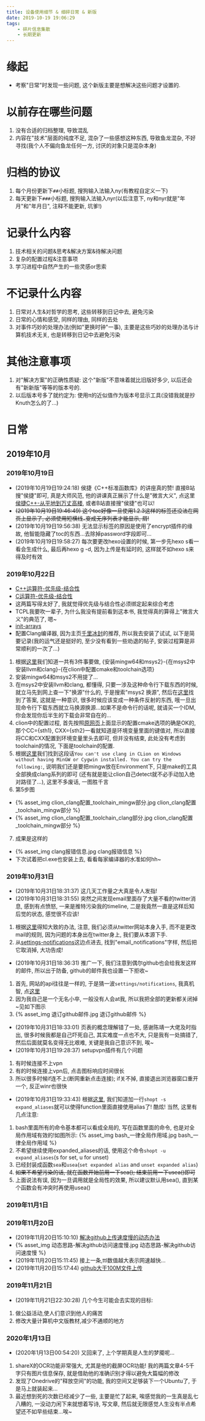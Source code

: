```yaml
---
title: 设备使用细节 & 细碎日常 & 新版
date: 2019-10-19 19:06:29
tags:
    - 碎片信息集散
    - 长期更新
---
```

# 缘起
- 考察"日常"时发现一些问题, 这个新版主要是想解决这些问题才设置的.

# 以前存在哪些问题
1. 没有合适的归档整理, 导致混乱
2. 内容在"技术"层面的纯度不足, 混杂了一些感想这种东西, 导致鱼龙混杂, 不好寻找(我个人不偏向鱼龙任何一方, 讨厌的对象只是混杂本身)

# 归档的协议
1. 每个月份更新下`##`小标题, 搜狗输入法输入ny(有教程自定义一下)
2. 每天更新下`###`小标题, 搜狗输入法输入nyr(以后注意下, ny和nyr就是"年月"和"年月日", 注释不能更新, 坑爹!)

# 记录什么内容
1. 技术相关的问题&思考&解决方案&待解决问题
2. 复杂的配置过程&注意事项
3. 学习进程中自然产生的一些灵感or思索

# 不记录什么内容
1. 日常对人生&对哲学的思考, 这些转移到日记中去, 避免污染
2. 日常的心情和感受, 同样的理由, 同样的去处
3. 对事件巧妙的处理办法(例如"更换时钟"一事), 主要是这些巧妙的处理办法与计算机技术无关, 也是转移到日记中去避免污染

# 其他注意事项
1. 对"解决方案"的正确性质疑: 这个"新版"不意味着就比旧版好多少, 以后还会有"新新版"等等的版本号的.
2. 以后版本号多了就约定为: 使用π的近似值作为版本号显示工具(没错我就是抄Knuth怎么的了...)

# 日常
## 2019年10月
### 2019年10月19日
- (2019年10月19日19:24:18) 侯捷《C++标准函数库》的讲座真的赞! 直接B站搜"侯捷"即可, 真是大师风范, 他的讲课真正展示了什么是"微言大义", 点这里[侯捷C++-从平地到万丈高楼](https://www.bilibili.com/video/av45108908?from=search&seid=18304083379144917647), 或者B站直接搜"侯捷"也可以!
- <del>(2019年10月19日19:46:49) 这个toc好像一旦使用1.2.3这样的标签还没法在网页上显示了, 必须使用短横线`-`变成无序列表才能显示, 屑!</del>
- (2019年10月19日19:56:38) 无法显示标签的原因是使用了encrypt插件的缘故, 他智能隐藏了toc的东西...去除掉password字段即可...
- (2019年10月19日19:58:27) 每次要更改hexo设置的时候, 第一步先hexo s看一看会生成什么, 最后再hexo g -d, 因为上传是有延时的, 这样就不如hexo s来得及时有效
### 2019年10月22日
- [C++运算符-优先级-结合性](https://zh.cppreference.com/w/cpp/language/operator_precedence)
- [C运算符-优先级-结合性](https://zh.cppreference.com/w/c/language/operator_precedence)
- 这两篇写得太好了, 我就觉得优先级与结合性必须绑定起来综合考虑
- TCPL我要吹一辈子, 为什么我没有提前看到这本书, 我觉得真的算得上"微言大义"的典范了, 嗯~
- [init-arrays](https://en.cppreference.com/w/c/language/array_initialization)
- 配置Clang编译器, 因为主页[千里冰封](https://www.zhihu.com/question/351744551/answer/865665382)的推荐, 所以我去安装了试试, 以下是简要记录(我的运气还是挺好的, 至少没有看到一些劝退的帖子, 安装过程算是非常顺利的一次了...)
1. 根据[这里](https://intellij-support.jetbrains.com/hc/en-us/community/posts/206606735-Using-Clang-With-CLion-on-Windows?page=1#community_comment_115000631284)我们知道一共有3件事要做, {安装mingw64和msys2}-{在msys2中安装llvm和clang}-{在clion中配置cmake和toolchain选项}
2. 安装mingw64和msys2不用提了...
3. 在msys2中安装llvm和clang, 都懂得, 只要一涉及这种命令行下载东西的时候, 就立马先到网上查一下"换源"什么的, 于是搜索"msys2 换源", 然后在[这里](https://mirror.tuna.tsinghua.edu.cn/help/msys2/)找到了答案, 这就是一种意识, 很多时候应该变成一种条件反射的东西, 哦一旦出现命令行下载东西就立马换源换源...如果不是命令行的话呢, 就请买一个IDM, 你会发现你后半生的下载会非常自在的...
4. clion中的配置过程, 首先按照[原网页](https://intellij-support.jetbrains.com/hc/en-us/community/posts/206606735-Using-Clang-With-CLion-on-Windows?page=1#community_comment_115000631284)上面显示的配置cmake选项的确是OK的, 那个CC={sth1}, CXX={sth2}一看就知道是环境变量里面的键值对, 所以直接将CC和CXX配置到环境变量里头去即可, 但并没有结束, 此处没有考虑到toolchain的情况, 下面是toolchain的配置.
5. 根据[这里](https://intellij-support.jetbrains.com/hc/en-us/community/posts/360000394670-How-can-I-configure-LLVM-Clang-6-0-with-CLION-2018-1)我们找到这段话`You can't use clang in CLion on Windows without having MinGW or Cygwin installed. You can try the following:`, 说明我们还是要把mingw放在Environment下, 只是make的工具全部换成clang系列的即可 (还有就是能让clion自己detect就不必手动加入绝对路径了...), 这里不多废话, 一图胜千言
6. 第5步图
- {% asset_img clion_clang配置_toolchain_mingw部分.jpg clion_clang配置_toolchain_mingw部分 %}
- {% asset_img clion_clang配置_toolchain_clang部分.jpg clion_clang配置_toolchain_mingw部分 %}
7. 成果是这样的
- {% asset_img clang报错信息.jpg clang报错信息 %}
- 下次试着把cl.exe也安装上去, 看看每家编译器的水准如何hh~
### 2019年10月31日
- (2019年10月31日18:31:37) 这几天工作量之大真是令人发指!
- (2019年10月31日18:31:55) 突然之间发现email里面存了大量不看的twitter消息, 感到有点愤怒, 一来是推特污染我的timeline, 二是我竟然一直是这样后知后觉的状态, 感觉很不应该!
1. 根据[这里](https://www.zhihu.com/question/35809873)得知大致的办法, 注意, 我们必须从twitter网站本身入手, 而不是更改mail的规则, 因为问题的本身出在twitter身上, 我们要从本源下手.
2. 从[settings-notifications](https://twitter.com/settings/notifications)这边点进去, 找到"email_notifications"字样, 然后把它取消掉, 大功告成!
- (2019年10月31日18:36:31) 推广一下, 我们注意到偶尔github也会给我发这样的邮件, 所以出于防备, github的邮件我也设置一下拒收~
1. 首先, 网站的api往往是一样的, 于是猜一波`settings/notifications`, 我真机智, 点[这里](https://github.com/settings/notifications)
2. 因为我自己是一个无名小卒, 一般没有人会at我, 所以我把全部的更新都关闭掉~见如下图示
3. {% asset_img 退订github邮件.jpg 退订github邮件 %}
- (2019年10月31日18:33:01) 页表的概念理解错了一处, 感谢陈靖一大佬及时指出, 很多时候我都是自己吓死自己, 其实难度一点也不大, 只是我有一处搞错了, 然后后面就莫名变得无比艰难, 关键是我自己意识不到, 唉~
- (2019年10月31日19:28:37) setupvpn插件有几个问题
1. 有时候连接不上vpn
2. 有的时候连接上vpn后, 点击图标响应时间很长
3. 所以很多时候if连不上(断网重新点击连接); if关不掉, 直接退出浏览器窗口重开一个, 反正winr也很快

- (2019年10月31日19:33:43) 根据[这里](https://stackoverflow.com/questions/27768308/linux-shell-scripting-using-alias-in-a-function#27768471), 我们知道加一行`shopt -s expand_aliases`就可以使得function里面直接使用alias了! 酷炫! 当然, 这里有几点注意:
1. bash里面所有的命令基本都可以看成全局的, 写在函数里面的命令, 也是对全局作用域有效的!如图所示:
{% asset_img bash_一律全局作用域.jpg bash_一律全局作用域 %}
2. 不希望继续使用expanded_aliases的话, 使用这个命令`shopt -u expand_aliases`(s for set, u for unset)
3. 已经封装成函数`sea`和`usea`(`set expanded alias` and `unset expanded alias`)
4. <del>如果不希望污染的话, 就在函数开始前用一下sea(); 结束前用一下usea()即可</del>
4. 上面说法有误, 因为一旦调用就是全局性的效果, 所以建议默认用sea(), 直到某个函数会有冲突时再使用usea()

### 2019年11月1日
### 2019年11月20日
- (2019年11月20日15:10:10) [解决github上传速度慢的动态办法](https://blog.csdn.net/Adam_allen/article/details/78997709)
- {% asset_img 动态思路-解决github访问速度慢.jpg 动态思路-解决github访问速度慢 %}
- (2019年11月20日15:11:45) 接上一条,ttl数值越大表示网速越快...
- (2019年11月20日15:17:44) [github大于100M文件上传](https://blog.csdn.net/qq_33404395/article/details/80263709)
### 2019年11月21日
- (2019年11月21日22:30:28) 几个今生可能会去实现的目标:
1. 做公益活动,使人们意识到他人的痛苦
2. 修改大量计算机中文版教材,减少不通顺的地方

### 2020年1月13日
- (2020年1月13日00:54:20) 又回来了, 上个学期真是人生的梦魇呢...
1. shareX的OCR功能非常强大, 尤其是他的截屏OCR功能! 我的两篇文章4-5千字只有图片信息保存, 就是借助他的准确识别才得以避免大篇幅的修改
2. 发现了Onedrive的"释放空间"的功能, 我的空间又足够装下一个Ubuntu了, 于是马上就装起来...
3. 最近想到死的次数已经减少了一些, 主要是忙了起来, 唉感觉我的一生真是乱七八糟的, 一没动力闲下来就想着写诗, 写文章, 然后就无限感觉人生没有半点希望还不如早些结束...唉~
